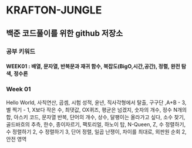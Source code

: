 # KRAFTON-JUNGLE
## 백준 코드풀이를 위한 github 저장소

### 공부 키워드
#### WEEK01 : 배열, 문자열, 반복문과 재귀 함수, 복잡도(BigO,시간,공간), 정렬, 완전 탐색, 정수론


### Week 01
Hello World, 사칙연산, 곱셈, 시험 성적, 윤년, 직사각형에서 탈출, 구구단 ,A+B - 3, 별 찍기 - 1, X보다 작은 수, 최댓값, OX퀴즈, 평균은 넘겠지, 숫자의 개수, 정수 N개의 합, 아스키 코드, 문자열 반복, 단어의 개수, 상수, 달팽이는 올라가고 싶다, 소수 찾기, 골드바흐의 추측, 한수, 종이자르기, 팩토리얼, 하노이 탑, N-Queen, Z, 수 정렬하기, 수 정렬하기 2, 수 정렬하기 3, 단어 정렬, 일곱 난쟁이, 차이를 최대로, 외판원 순회 2, 안전 영역
